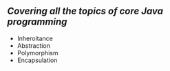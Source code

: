 ## *Covering all the topics of core Java programming*

* Inheroitance
* Abstraction
* Polymorphism
* Encapsulation  
